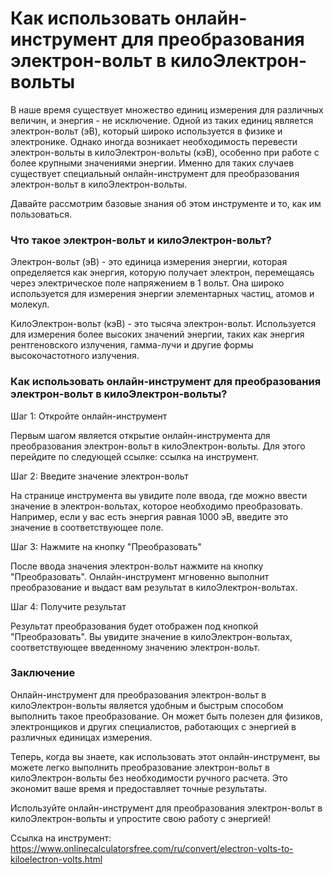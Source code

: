 Как использовать онлайн-инструмент для преобразования электрон-вольт в килоЭлектрон-вольты
==========================================================================================

В наше время существует множество единиц измерения для различных величин, и энергия - не исключение. Одной из таких единиц является электрон-вольт (эВ), который широко используется в физике и электронике. Однако иногда возникает необходимость перевести электрон-вольты в килоЭлектрон-вольты (кэВ), особенно при работе с более крупными значениями энергии. Именно для таких случаев существует специальный онлайн-инструмент для преобразования электрон-вольт в килоЭлектрон-вольты.

Давайте рассмотрим базовые знания об этом инструменте и то, как им пользоваться.

### Что такое электрон-вольт и килоЭлектрон-вольт?

Электрон-вольт (эВ) - это единица измерения энергии, которая определяется как энергия, которую получает электрон, перемещаясь через электрическое поле напряжением в 1 вольт. Она широко используется для измерения энергии элементарных частиц, атомов и молекул.

КилоЭлектрон-вольт (кэВ) - это тысяча электрон-вольт. Используется для измерения более высоких значений энергии, таких как энергия рентгеновского излучения, гамма-лучи и другие формы высокочастотного излучения.

### Как использовать онлайн-инструмент для преобразования электрон-вольт в килоЭлектрон-вольты?

Шаг 1: Откройте онлайн-инструмент

Первым шагом является открытие онлайн-инструмента для преобразования электрон-вольт в килоЭлектрон-вольты. Для этого перейдите по следующей ссылке: ссылка на инструмент.

Шаг 2: Введите значение электрон-вольт

На странице инструмента вы увидите поле ввода, где можно ввести значение в электрон-вольтах, которое необходимо преобразовать. Например, если у вас есть энергия равная 1000 эВ, введите это значение в соответствующее поле.

Шаг 3: Нажмите на кнопку "Преобразовать"

После ввода значения электрон-вольт нажмите на кнопку "Преобразовать". Онлайн-инструмент мгновенно выполнит преобразование и выдаст вам результат в килоЭлектрон-вольтах.

Шаг 4: Получите результат

Результат преобразования будет отображен под кнопкой "Преобразовать". Вы увидите значение в килоЭлектрон-вольтах, соответствующее введенному значению электрон-вольт.

### Заключение

Онлайн-инструмент для преобразования электрон-вольт в килоЭлектрон-вольты является удобным и быстрым способом выполнить такое преобразование. Он может быть полезен для физиков, электронщиков и других специалистов, работающих с энергией в различных единицах измерения.

Теперь, когда вы знаете, как использовать этот онлайн-инструмент, вы можете легко выполнить преобразование электрон-вольт в килоЭлектрон-вольты без необходимости ручного расчета. Это экономит ваше время и предоставляет точные результаты.

Используйте онлайн-инструмент для преобразования электрон-вольт в килоЭлектрон-вольты и упростите свою работу с энергией!

Ссылка на инструмент: <https://www.onlinecalculatorsfree.com/ru/convert/electron-volts-to-kiloelectron-volts.html>